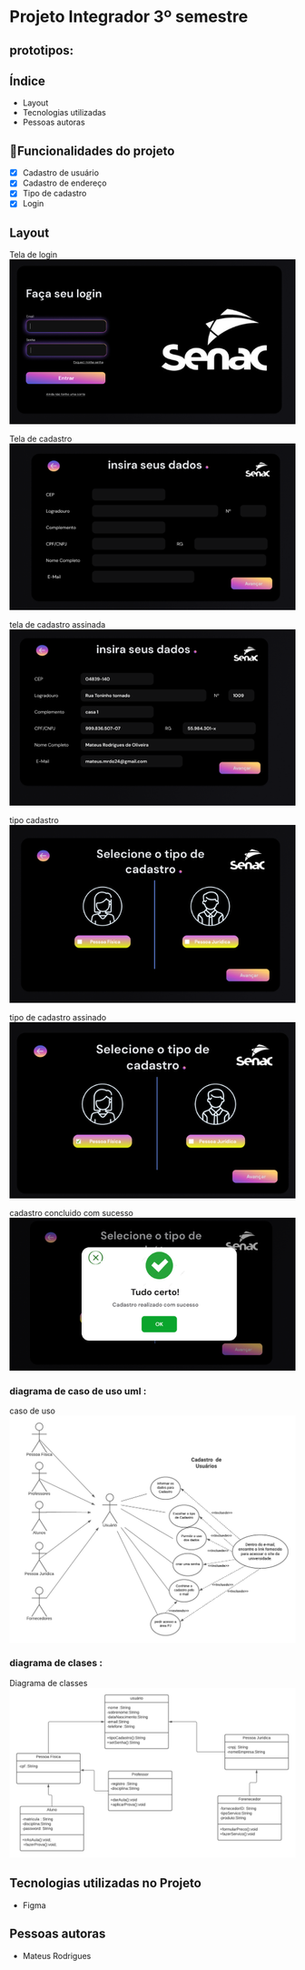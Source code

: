 # Projeto Integrador 3º semestre
## prototipos:
## Índice 

- <a heref="#layout">Layout </a>
- <a heref="#tecnologias-utilizadas">Tecnologias utilizadas </a>
- <a heref="#autoras">Pessoas autoras </a>

## 📱Funcionalidades do projeto
- [x] Cadastro de usuário
- [x] Cadastro de endereço
- [x] Tipo de cadastro 
- [x] Login

## Layout 

Tela de login 
![tela-login](./img/tela-login.png)

Tela de cadastro
![tela-cadastro](./img/tela-de%20-cadastro.png)

tela de cadastro assinada
![tela-cadastro-assinada](./img/tela-cadastro-assinada.png)

tipo cadastro 
![tipo-cadastro](./img/tipo-cadastro.png)

tipo de cadastro assinado
![tipo-cadastro-assinado](./img/tipo-cadastro%20assinado.png)

cadastro concluido com sucesso
![cadastro-concluido-com-sucesso](./img/tudo%20certo.png)

### diagrama de caso de uso uml :

caso de uso 
![caso-de-uso](./img/diagrama%20de%20caso%20de%20uso%20uml.png)

### diagrama de clases :
Diagrama de classes 
![diagrama-de-classes](./img/Diagrama%20de%20classes%20do%20pi.png)

## Tecnologias utilizadas no Projeto
- Figma 

## Pessoas autoras 
- Mateus Rodrigues